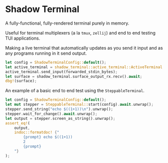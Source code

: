 # Shadow Terminal
A fully-functional, fully-rendered terminal purely in memory.

Useful for terminal multiplexers (a la `tmux`, `zellij`) and end to end testing TUI applications.

Making a live terminal that automatically updates as you send it input and as any programs running in it send output.
```rust
let config = ShadowTerminalConfig::default();
let active_terminal = shadow_terminal::active_terminal::ActiveTerminal::start(config);
active_terminal.send_input(forwarded_stdin_bytes);
let surface = shadow_terminal.surface_output_rx.recv().await;
dbg!(surface);
```

An example of a basic end to end test using the `SteppableTerminal`.
```rust
let config = ShadowTerminalConfig::default();
let mut stepper = SteppableTerminal::start(config).await.unwrap();
stepper.send_string("echo $((1+1))\n").unwrap();
stepper.wait_for_change().await.unwrap();
let output = stepper.screen_as_string().unwrap();
assert_eq!(
    output,
    indoc::formatdoc! {"
        {prompt} echo $((1+1))
        2
        {prompt} 
    "}
);
```
